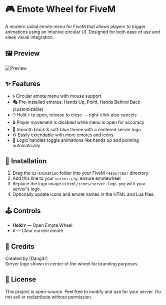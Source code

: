 # 🎮 Emote Wheel for FiveM

A modern radial emote menu for FiveM that allows players to trigger animations using an intuitive circular UI. Designed for both ease of use and sleek visual integration.

## 🖼️ Preview

![Preview](https://cdn.discordapp.com/attachments/1099061805667598467/1370228619133190216/image.png?ex=681ebc58&is=681d6ad8&hm=46e4b0ffd46bd0cd6d4df2672c233af0f9b345d1758af622a2e28908d0654af3&)

## ✨ Features

- 🌀 Circular emote menu with mouse support
- 🎭 Pre-installed emotes: Hands Up, Point, Hands Behind Back (customizable)
- 🖱️ Hold `Y` to open, release to close — right-click also cancels
- 🔒 Player movement is disabled while menu is open for accuracy
- 🎨 Smooth black & soft-blue theme with a centered server logo
- ⚙️ Easily extendable with more emotes and icons
- 🧠 Logic handles toggle animations like hands up and pointing automatically


## 🧰 Installation

1. Drag the `d3-animation` folder into your FiveM `resources/` directory.
2. Add this line to your `server.cfg`:
   ensure emotewheel
3. Replace the logo image in `html/icons/server-logo.png` with your server's logo.
4. Optionally update icons and emote names in the HTML and Lua files.

## 🕹️ Controls

- **Hold `Y`** — Open Emote Wheel
- **`X`** — Clear current emote




## 💬 Credits

Created by [Dang3r]  
Server logo shown in center of the wheel for branding purposes.

## 📜 License

This project is open-source. Feel free to modify and use for your server. Do not sell or redistribute without permission.
